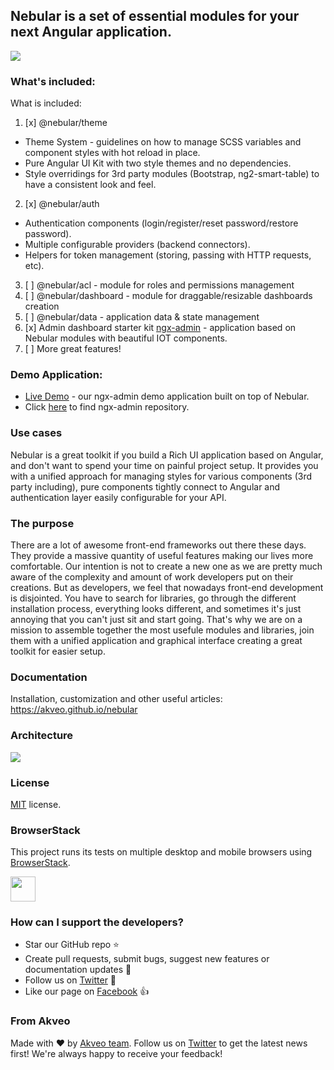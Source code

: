 ## Nebular is a set of essential modules for your next Angular application.
<img src="https://i.imgur.com/baznxCs.png" />

### What's included:

What is included:
1) [x] @nebular/theme
  - Theme System - guidelines on how to manage SCSS variables and component styles with hot reload in place.
  - Pure Angular UI Kit with two style themes and no dependencies.
  - Style overridings for 3rd party modules (Bootstrap, ng2-smart-table) to have a consistent look and feel.
2) [x] @nebular/auth
  - Authentication components (login/register/reset password/restore password).
  - Multiple configurable providers (backend connectors).
  - Helpers for token management (storing, passing with HTTP requests, etc).
3) [ ] @nebular/acl - module for roles and permissions management
4) [ ] @nebular/dashboard - module for draggable/resizable dashboards creation
5) [ ] @nebular/data - application data & state management
6) [x] Admin dashboard starter kit [ngx-admin](http://github.com/akveo/ngx-admin) - application based on Nebular modules with beautiful IOT components.
7) [ ] More great features! 

### Demo Application:

- [Live Demo](http://akveo.com/ngx-admin) - our ngx-admin demo application built on top of Nebular. 
- Click [here](https://github.com/akveo/ngx-admin) to find ngx-admin repository.


### Use cases
Nebular is a great toolkit if you build a Rich UI application based on Angular, and don't want to spend your time on painful project setup. It provides you with a unified approach for managing styles for various components (3rd party including), pure components tightly connect to Angular and authentication layer easily configurable for your API.

### The purpose
There are a lot of awesome front-end frameworks out there these days. They provide a massive quantity of useful features making our lives more comfortable. Our intention is not to create a new one as we are pretty much aware of the complexity and amount of work developers put on their creations. But as developers, we feel that nowadays front-end development is disjointed. You have to search for libraries, go through the different installation process, everything looks different, and sometimes it's just annoying that you can't just sit and start going. That's why we are on a mission to assemble together the most usefule modules and libraries, join them with a unified application and graphical interface creating a great toolkit for easier setup.

### Documentation
Installation, customization and other useful articles: https://akveo.github.io/nebular

### Architecture
<img src="https://i.imgur.com/H4coTS7.png" />

### License
[MIT](LICENSE.txt) license.

### BrowserStack
This project runs its tests on multiple desktop and mobile browsers using [BrowserStack](http://www.browserstack.com).

<img src="https://cloud.githubusercontent.com/assets/131406/22254249/534d889e-e254-11e6-8427-a759fb23b7bd.png" height="40" />

### How can I support the developers?
- Star our GitHub repo :star:
- Create pull requests, submit bugs, suggest new features or documentation updates :wrench:
- Follow us on [Twitter](https://twitter.com/akveo_inc) :feet:
- Like our page on [Facebook](https://www.facebook.com/akveo/) :thumbsup:

### From Akveo
Made with :heart: by [Akveo team](http://akveo.com/). Follow us on [Twitter](https://twitter.com/akveo_inc) to get the latest news first!
We're always happy to receive your feedback!
